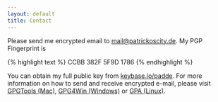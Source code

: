 ```yaml
---
layout: default
title: Contact
---
```


Please send me encrypted email to <a href="mailto:&#109;&#097;&#105;&#108;&#064;&#112;&#097;&#116;&#114;&#105;&#099;&#107;&#111;&#115;&#099;&#105;&#116;&#121;&#046;&#100;&#101;">&#109;&#097;&#105;&#108;&#064;&#112;&#097;&#116;&#114;&#105;&#099;&#107;&#111;&#115;&#099;&#105;&#116;&#121;&#046;&#100;&#101;</a>. My PGP Fingerprint is

{% highlight text %}
CCBB 382F 5F9D 1786
{% endhighlight %}

You can obtain my full public key from
[keybase.io/padde](https://keybase.io/padde).
For more information on how to send and receive encrypted e-mail, please visit
[GPGTools (Mac)](https://gpgtools.org/),
[GPG4Win (Windows)](http://gpg4win.de/) or
[GPA (Linux)](https://www.gnupg.org/related_software/gpa/index.en.html).
